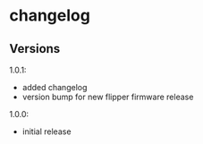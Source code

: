 # changelog

## Versions

1.0.1:
* added changelog
* version bump for new flipper firmware release

1.0.0:
* initial release
